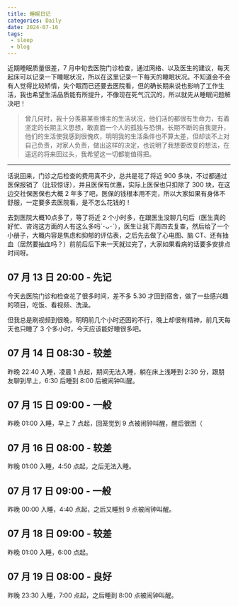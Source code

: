 ```yaml
---
title: 睡眠日记
categories: Daily
date: 2024-07-16
tags:
 - sleep
 - blog
---
```


近期睡眠质量很差，7 月中旬去医院门诊检查，通过网络、以及医生的建议，每天起床可以记录一下睡眠状况，所以在这里记录一下每天的睡眠状况。不知道会不会有人觉得比较矫情，失个眠而已还要去医院看，但的确长期来说也影响了工作生活，我也希望生活品质能有所提升，不像现在死气沉沉的，所以就先从睡眠问题解决吧！

<!-- more -->

> 曾几何时，我十分羡慕某些博主的生活状况，他们活的都很有生命力，有着坚定的长期主义思想，敢直面一个人的孤独与恐惧，长期不断的自我提升，他们的生活使我感到很愧疚，明明我的生活条件也不算太差，但却谈不上对自己负责，对家人负责，做出这样的决定，也说明了我想要改变的想法，在遥远的将来回过头，我希望这一切都能值得把。

---

话说回来，门诊之后检查的费用真不少，总共是花了将近 900 多块，不过都通过医保报销了（比较惊讶），并且医保有优惠，实际上医保也只扣除了 300 块，在这边交社保医保也大概 2 年多了吧，医保的钱根本用不完，所以大家如果有身体不舒服，一定要多去医院看，是不怎么花钱的！

去到医院大概10点多了，等了将近 2 个小时多，在跟医生没聊几句后（医生真的好忙、咨询这方面的人有这么多吗´･ᴗ･`），医生让我下周四去复查，然后给了一个小册子，大概内容是焦虑和抑郁的评估表，之后先去做了心电图、脑 CT、还有抽血（居然要抽血吗？）前前后后下来一天就过完了，大家如果看病的话要多安排点时间呀。


## 07 月 13 日 20:00 - 先记

今天去医院门诊和检查花了很多时间，差不多 5.30 才回到宿舍，做了一些感兴趣的项目，吃饭、看视频、洗澡。

但我总是刷视频到很晚，明明前几个小时还困的不行，晚上却很有精神，前几天每天也只睡了 3 个多小时，今天应该能好睡很多吧。

## 07 月 14 日 08:30 - 较差

昨晚 22:40 入睡，凌晨 1 点起，期间无法入睡，躺在床上浅睡到 2:30 分，跟朋友聊到早上，6:30 后睡到 8:00 后被闹钟叫醒。

## 07 月 15 日 09:00 - 一般

昨晚 01:00 入睡，早上 7 点起，回笼觉到 9 点被闹钟叫醒，醒后很困（

## 07 月 16 日 08:00 - 较差

昨晚 01:00 入睡，4:50 点起，之后无法入睡。

## 07 月 17 日 09:00 - 一般

昨晚 00:00 入睡，4:40 点起，之后又睡到 9 点被闹钟叫醒。

## 07 月 18 日 09:00 - 较差

昨晚 01:00 入睡，6:00 点起。


## 07 月 19 日 08:00 - 良好

昨晚 23:30 入睡，7:00 点起，之后睡到 8:00 点被闹钟叫醒。
